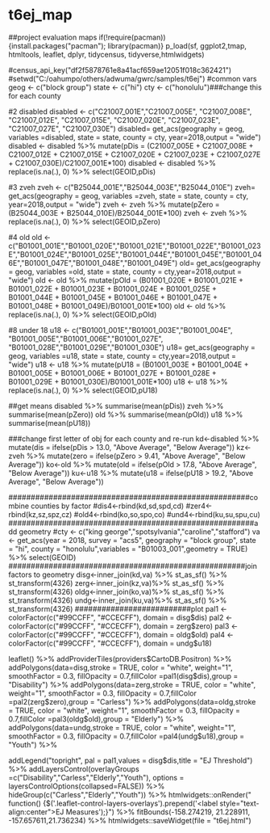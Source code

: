 # t6ej_map
##project evaluation maps
if(!require(pacman)){install.packages("pacman");
  library(pacman)}
p_load(sf, ggplot2,tmap, htmltools, leaflet, dplyr, tidycensus, tidyverse,htmlwidgets)

#census_api_key("df2f5878761e8a41acf659ae12051f018c362421")
#setwd("C:/oahumpo/others/adwuma/gwrc/samples/t6ej")
#common vars
geog <- c("block group")
state <- c("hi")
cty <- c("honolulu")###change this for each county

#2 disabled
disabled <- c("C21007_001E","C21007_005E", "C21007_008E", "C21007_012E", "C21007_015E", "C21007_020E", "C21007_023E", "C21007_027E", "C21007_030E")
disabled= get_acs(geography = geog, variables =disabled, state = state, county = cty, year=2018,output = "wide")
disabled <- disabled %>% mutate(pDis = (C21007_005E + C21007_008E + C21007_012E + C21007_015E + C21007_020E + C21007_023E + C21007_027E + C21007_030E)/C21007_001E*100)
disabled <- disabled %>% replace(is.na(.), 0) %>% select(GEOID,pDis)

#3 zveh
zveh <- c("B25044_001E","B25044_003E","B25044_010E")
zveh= get_acs(geography = geog, variables =zveh, state = state, county = cty, year=2018,output = "wide")
zveh <- zveh %>% mutate(pZero = (B25044_003E + B25044_010E)/B25044_001E*100)
zveh <- zveh %>% replace(is.na(.), 0) %>% select(GEOID,pZero)

#4 old
old <- c("B01001_001E","B01001_020E","B01001_021E","B01001_022E","B01001_023E","B01001_024E","B01001_025E","B01001_044E","B01001_045E","B01001_046E","B01001_047E","B01001_048E","B01001_049E")
old= get_acs(geography = geog, variables =old, state = state, county = cty,year=2018,output = "wide")
old <- old %>% mutate(pOld = (B01001_020E + B01001_021E + B01001_022E + B01001_023E +
                                B01001_024E + B01001_025E + B01001_044E + B01001_045E +
                                B01001_046E + B01001_047E + B01001_048E + B01001_049E)/B01001_001E*100)
old <- old %>% replace(is.na(.), 0) %>% select(GEOID,pOld)

#8 under 18
u18 <- c("B01001_001E","B01001_003E","B01001_004E",
         "B01001_005E","B01001_006E","B01001_027E",
         "B01001_028E","B01001_029E","B01001_030E")
u18= get_acs(geography = geog, variables =u18, state = state, county = cty,year=2018,output = "wide")
u18 <- u18 %>% mutate(pU18 = (B01001_003E + B01001_004E +
                                B01001_005E + B01001_006E + B01001_027E +
                                B01001_028E + B01001_029E + B01001_030E)/B01001_001E*100)
u18 <- u18 %>% replace(is.na(.), 0) %>% select(GEOID,pU18)

##get means
disabled %>% summarise(mean(pDis))
zveh %>% summarise(mean(pZero))
old %>% summarise(mean(pOld))
u18 %>% summarise(mean(pU18))

###change first letter of obj for each county and re-run
kd<-disabled %>% 
  mutate(dis = ifelse(pDis > 13.0, "Above Average", "Below Average")) 
kz<-zveh %>% 
  mutate(zero = ifelse(pZero > 9.41, "Above Average", "Below Average"))
ko<-old %>% 
  mutate(old = ifelse(pOld > 17.8, "Above Average", "Below Average"))
ku<-u18 %>% 
  mutate(u18 = ifelse(pU18 > 19.2, "Above Average", "Below Average"))

######################################################combine counties by factor
#dis4<-rbind(kd,sd,spd,cd)
#zer4<-rbind(kz,sz,spz,cz)
#old4<-rbind(ko,so,spo,co)
#und4<-rbind(ku,su,spu,cu)
#######################################################add geometry
#cty <- c("king george","spotsylvania","caroline","stafford")
va <- get_acs(year = 2018, survey = "acs5", geography = "block group", state = "hi", county = "honolulu",variables = "B01003_001",geometry = TRUE) %>% select(GEOID)
#####################################################join factors to geometry
disg<-inner_join(kd,va) %>% st_as_sf() %>% st_transform(4326)
zerg<-inner_join(kz,va)%>% st_as_sf() %>% st_transform(4326)
oldg<-inner_join(ko,va)%>% st_as_sf() %>% st_transform(4326)
undg<-inner_join(ku,va)%>% st_as_sf() %>% st_transform(4326)
##########################plot
pal1 <- colorFactor(c("#99CCFF", "#CCECFF"), domain = disg$dis)
pal2 <- colorFactor(c("#99CCFF", "#CCECFF"), domain = zerg$zero)
pal3 <- colorFactor(c("#99CCFF", "#CCECFF"), domain = oldg$old)
pal4 <- colorFactor(c("#99CCFF", "#CCECFF"), domain = undg$u18)

leaflet() %>% addProviderTiles(providers$CartoDB.Positron) %>%
  addPolygons(data=disg,stroke = TRUE, color = "white", weight="1", smoothFactor = 0.3, fillOpacity = 0.7,fillColor =pal1(disg$dis),group = "Disability") %>%
  addPolygons(data=zerg,stroke = TRUE, color = "white", weight="1", smoothFactor = 0.3, fillOpacity = 0.7,fillColor =pal2(zerg$zero),group = "Carless") %>%  
  addPolygons(data=oldg,stroke = TRUE, color = "white", weight="1", smoothFactor = 0.3, fillOpacity = 0.7,fillColor =pal3(oldg$old),group = "Elderly") %>%
  addPolygons(data=undg,stroke = TRUE, color = "white", weight="1", smoothFactor = 0.3, fillOpacity = 0.7,fillColor =pal4(undg$u18),group = "Youth") %>%  
  
  addLegend("topright", pal = pal1,values = disg$dis,title = "EJ Threshold") %>%
  addLayersControl(overlayGroups =c("Disability","Carless","Elderly","Youth"), options = layersControlOptions(collapsed=FALSE))  %>%
  hideGroup(c("Carless","Elderly","Youth")) %>%
  htmlwidgets::onRender("
        function() {$('.leaflet-control-layers-overlays').prepend('<label style=\"text-align:center\">EJ Measures</label>');}")  %>%
  fitBounds(-158.274219, 21.228911, -157.657611,21.736234) %>% 
  htmlwidgets::saveWidget(file = "t6ej.html")


